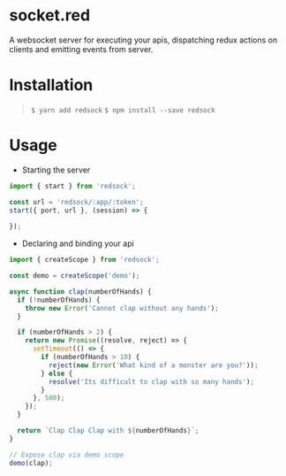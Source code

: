 # socket.red
A websocket server for executing your apis, dispatching redux actions on clients
and emitting events from server.

# Installation
> `$ yarn add redsock`
> `$ npm install --save redsock`

# Usage
* Starting the server
```javascript
import { start } from 'redsock';

const url = 'redsock/:app/:token';
start({ port, url }, (session) => {
  
});
```
* Declaring and binding your api
```javascript
import { createScope } from 'redsock';

const demo = createScope('demo');

async function clap(numberOfHands) {
  if (!numberOfHands) {
    throw new Error('Cannot clap without any hands');
  }

  if (numberOfHands > 2) {
    return new Promise((resolve, reject) => {
      setTimeout(() => {
        if (numberOfHands > 10) {
          reject(new Error('What kind of a monster are you?'));
        } else {
          resolve('Its difficult to clap with so many hands');
        }
      }, 500);
    });
  }

  return `Clap Clap Clap with ${numberOfHands}`;
}

// Expose clap via demo scope
demo(clap);
```